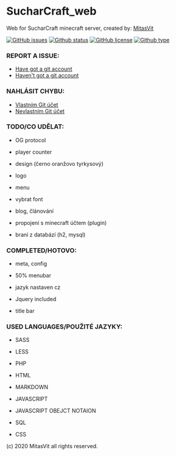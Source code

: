 # SucharCraft_web
Web for SucharCraft minecraft server, created by: [MitasVit](https://github.com/MitasVit/)

[![GitHub issues](https://img.shields.io/github/issues/MitasVit/SucharCraft_web)](https://github.com/MitasVit/SucharCraft_web/issues)
[![Github status](https://img.shields.io/badge/status-testing-yellow)]()
[![GitHub license](https://img.shields.io/github/license/MitasVit/SucharCraft_web)](https://github.com/MitasVit/SucharCraft_web/blob/main/LICENSE)
[![Github type](https://img.shields.io/badge/type-web-blue)]()

### REPORT A ISSUE:

- [Have got a git account](https://github.com/MitasVit/SucharCraft_web/issues/)
- [Haven't got a git account](https://forms.office.com/Pages/ResponsePage.aspx?id=wCYuEb6RlkazjOrcQsYQIZ1obVSP6sdIrzZvMb6t-p9UQlFXUjNYR1BKWVVKV0ZaQkNHRTBFVkRVTi4u)

### NAHLÁSIT CHYBU:

- [Vlastním Git účet](https://github.com/MitasVit/SucharCraft_web/issues/)
- [Nevlastním Git účet](https://forms.office.com/Pages/ResponsePage.aspx?id=wCYuEb6RlkazjOrcQsYQIZ1obVSP6sdIrzZvMb6t-p9UQlRBSFBZTkM2Rk44UzY0VFlWNlQzQ0wxQy4u)

### TODO/CO UDĚLAT:

- OG protocol

- player counter

- design (černo oranžovo tyrkysový)

- logo

- menu

- vybrat font

- blog, článování

- propojení s minecraft účtem (plugin)

- braní z databází (h2, mysql)


### COMPLETED/HOTOVO:

- meta, config

- 50% menubar

- jazyk nastaven cz

- Jquery included

- title bar

### USED LANGUAGES/POUŽITÉ JAZYKY:

- SASS

- LESS

- PHP

- HTML

- MARKDOWN

- JAVASCRIPT

- JAVASCRIPT OBEJCT NOTAION

- SQL

- CSS

(c) 2020 MitasVit all rights reserved. 

